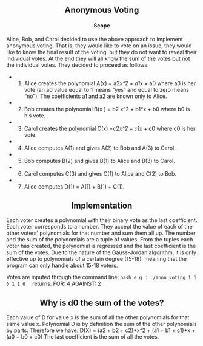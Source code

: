 <h2 align="center"> Anonymous Voting</h2>


<h4 align="center"> Scope</h2>

Alice, Bob, and Carol decided to use the above approach to implement anonymous voting.
That is, they would like to vote on an issue, they would like to know the final result of the
voting, but they do not want to reveal their individual votes. At the end they will all know the
sum of the votes but not the individual votes.
They decided to proceed as follows:

* 1. Alice creates the polynomial A(x) = a2*x^2 + a1*x + a0 where a0 is her vote (an a0
value equal to 1 means “yes” and equal to zero means “no”). The coefficients a1 and
a2 are known only to Alice.

* 2. Bob creates the polynomial  B(x ) = b2 x^2 + b1*x + b0 where b0 is his vote.
* 3. Carol creates the polynomial C(x) =c2*x^2 + c1*x + c0 where c0 is her vote.
* 4. Alice computes A(1) and gives A(2) to Bob and A(3) to Carol.
* 5. Bob computes B(2) and gives B(1) to Alice and B(3) to Carol.
* 6. Carol computes C(3) and gives C(1) to Alice and C(2) to Bob.
* 7. Alice computes D(1) = A(1) + B(1) + C(1).

<h2 align="center"> Implementation</h2>
  Each voter creates a polynomial with their binary vote as the last coefficient.
  Each voter corresponds to a number. They accept the value of each of the other voters' 
  polynomials for that number and sum them all up. The number and the sum of the polynomials
  are a tuple of values.
  From the tuples each voter has created, the polynomial is regressed and the last coefficient
  is the sum of the votes.
  Due to the nature of the Gauss-Jordan algorithm, it is only effective up to polynomials of 
  a certain degree (15-18), meaning that the program can only handle about 15-18 voters.

  Votes are inputed through the command line:
    ```bash
    e.g : ./anon_voting 1 1 0 1 1 0 
    ```
  returns:
   FOR: 4
   AGAINST: 2

<h2 align="center"> Why is d0 the sum of the votes?</h2>
  Each value of D for value x is the sum of all the other polynomials for that same value x.
  Polynomial D is by definition the sum of the other polynomials by parts.
  Therefore we have:
  D(X) = (a2 + b2 + c2)*x^2 + (a1 + b1 + c1)*x + (a0 + b0 + c0)
  The last coefficient is the sum of all the votes.

